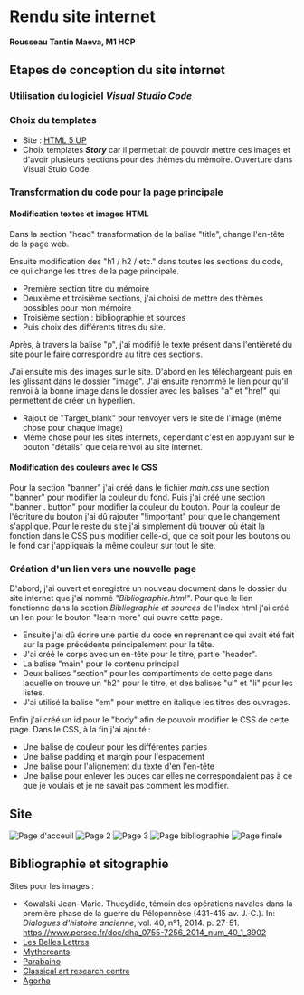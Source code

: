 # Rendu site internet
**Rousseau Tantin Maeva, M1 HCP**
## Etapes de conception du site internet
### Utilisation du logiciel _Visual Studio Code_
### Choix du templates
* Site : [HTML 5 UP](https://html5up.net/)
* Choix templates **_Story_** car il permettait de pouvoir mettre des images et d'avoir plusieurs sections pour des thèmes du mémoire.
Ouverture dans Visual Stuio Code.
### Transformation du code pour la page principale
#### Modification textes et images HTML
Dans la section "head" transformation de la balise "title", change l'en-tête de la page web.

Ensuite modification des "h1 / h2 / etc." dans toutes les sections du code, ce qui change les titres de la page principale.
* Première section titre du mémoire
* Deuxième et troisième sections, j'ai choisi de mettre des thèmes possibles pour mon mémoire
* Troisième section : bibliographie et sources
* Puis choix des différents titres du site.

Après, à travers la balise "p", j'ai modifié le texte présent dans l'entièreté du site pour le faire correspondre au titre des sections. 

J'ai ensuite mis des images sur le site. D'abord en les téléchargeant puis en les glissant dans le dossier "image". J'ai ensuite renommé le lien pour qu'il renvoi à la bonne image dans le dossier avec les balises "a" et "href" qui permettent de créer un hyperlien.
* Rajout de "Target_blank" pour renvoyer vers le site de l'image (même chose pour chaque image)
* Même chose pour les sites internets, cependant c'est en appuyant sur le bouton "détails" que cela renvoi au site internet.

#### Modification des couleurs avec le CSS
Pour la section "banner" j'ai créé dans le fichier _main.css_ une section ".banner" pour modifier la couleur du fond. Puis j'ai créé une section ".banner . button" pour modifier la couleur du bouton. Pour la couleur de l'écriture du bouton j'ai dû rajouter "!important" pour que le changement s'applique.
Pour le reste du site j'ai simplement dû trouver où était la fonction dans le CSS puis modifier celle-ci, que ce soit pour les boutons ou le fond car j'appliquais la même couleur sur tout le site.

### Création d'un lien vers une nouvelle page
D'abord, j'ai ouvert et enregistré un nouveau document dans le dossier du site internet que j'ai nommé _"Bibliographie.html"_. Pour que le lien fonctionne dans la section _Bibliographie et sources_ de l'index html j'ai créé un lien pour le bouton "learn more" qui ouvre cette page.
* Ensuite j'ai dû écrire une partie du code en reprenant ce qui avait été fait sur la page précédente principalement pour la tête. 
* J'ai créé le corps avec un en-tête pour le titre, partie "header".
* La balise "main" pour le contenu principal
* Deux balises "section" pour les compartiments de cette page dans laquelle on trouve un "h2" pour le titre, et des balises "ul" et "li" pour les listes.
* J'ai utilisé la balise "em" pour mettre en italique les titres des ouvrages.

Enfin j'ai créé un id pour le "body" afin de pouvoir modifier le CSS de cette page. Dans le CSS, à la fin j'ai ajouté :
* Une balise de couleur pour les différentes parties
* Une balise padding et margin pour l'espacement
* Une balise pour l'alignement du texte d'en l'en-tête
* Une balise pour enlever les puces car elles ne correspondaient pas à ce que je voulais et je ne savait pas comment les modifier.

## Site 
![Page d'acceuil](https://github.com/user-attachments/assets/f0319800-86b7-43a4-aec6-6f2b616996dd)
![Page 2](https://github.com/user-attachments/assets/2b7b36b3-502a-4d41-aa69-5d103abbba85)
![Page 3](https://github.com/user-attachments/assets/f52a21b9-1cf2-4984-9db4-89b59118a225)
![Page bibliographie](https://github.com/user-attachments/assets/f57a34e5-255a-499e-b5e3-1b38d9cc61a9)
![Page finale](https://github.com/user-attachments/assets/03dda2ed-f4a4-4f47-97a7-290e223f5b5b)

## Bibliographie et sitographie
Sites pour les images : 
* Kowalski Jean-Marie. Thucydide, témoin des opérations navales dans la première phase de la guerre du Péloponnèse (431-415 av. J.‑C.). In: _Dialogues d'histoire ancienne_, vol. 40, n°1, 2014. p. 27-51. https://www.persee.fr/doc/dha_0755-7256_2014_num_40_1_3902
* [Les Belles Lettres](https://www.lesbelleslettres.com/livre/9782251451435/coffret-fondation)
* [Mythcreants](https://mythcreants.com/blog/water-travel-before-engines/)
* [Parabaino](https://mythcreants.com/blog/water-travel-before-engines/)
* [Classical art research centre](https://www.carc.ox.ac.uk/carc/pottery)
* [Agorha](https://agorha.inha.fr/database/27)
